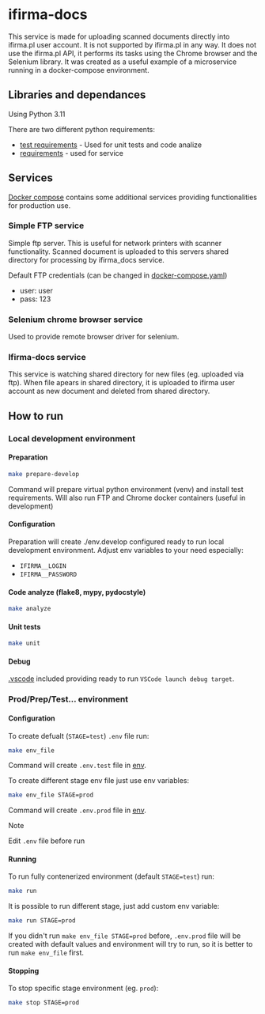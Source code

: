# ifirma-docs
This service is made for uploading scanned documents directly into ifirma.pl user account.
It is not supported by ifirma.pl in any way. It does not use the ifirma.pl API, it performs its tasks using the Chrome browser and the Selenium library. It was created as a useful example of a microservice running in a docker-compose environment.

## Libraries and dependances
Using Python 3.11

There are two different python requirements:

* [test requirements](tests/unit/requirements.txt) - Used for unit tests and code analize
* [requirements](requirements.txt) - used for service

## Services

[Docker compose](docker-compose.yaml) contains some additional services providing functionalities for production use.

### Simple FTP service

Simple ftp server. This is useful for network printers with scanner functionality. Scanned document is uploaded to this servers shared directory for processing by ifirma_docs service.

Default FTP credentials (can be changed in [docker-compose.yaml](docker-compose.yaml))
* user: user
* pass: 123

### Selenium chrome browser service

Used to provide remote browser driver for selenium.

### Ifirma-docs service

This service is watching shared directory for new files (eg. uploaded via ftp). When file apears in shared directory, it is uploaded to ifirma user account as new document and deleted from shared directory.

## How to run

### Local development environment

#### Preparation
```bash
make prepare-develop
```
Command will prepare virtual python environment (venv) and install test requirements. Will also run FTP and Chrome docker containers (useful in development)

#### Configuration
Preparation will create ./env.develop configured ready to run local development environment. Adjust env variables to your need especially:
* `IFIRMA__LOGIN`
* `IFIRMA__PASSWORD`

#### Code analyze (flake8, mypy, pydocstyle)
```bash
make analyze
```

#### Unit tests
```bash
make unit
```

#### Debug
[.vscode](.vscode) included providing ready to run `VSCode launch debug target`.

### Prod/Prep/Test... environment

#### Configuration
To create defualt (`STAGE=test`) `.env` file run:
```bash
make env_file
```
Command will create `.env.test` file in [env](env).

To create different stage env file just use env variables:
```bash
make env_file STAGE=prod
```
Command will create `.env.prod` file in [env](env).

> [!NOTE]
> Edit `.env` file before run
#### Running

To run fully contenerized environment (default `STAGE=test`) run:
```bash
make run
```
It is possible to run different stage, just add custom env variable:
```bash
make run STAGE=prod
```
If you didn't run `make env_file STAGE=prod` before,
`.env.prod` file will be created with default values
and environment will try to run, so it is better to run `make env_file` first.

#### Stopping
To stop specific stage environment (eg. `prod`):
```bash
make stop STAGE=prod
```